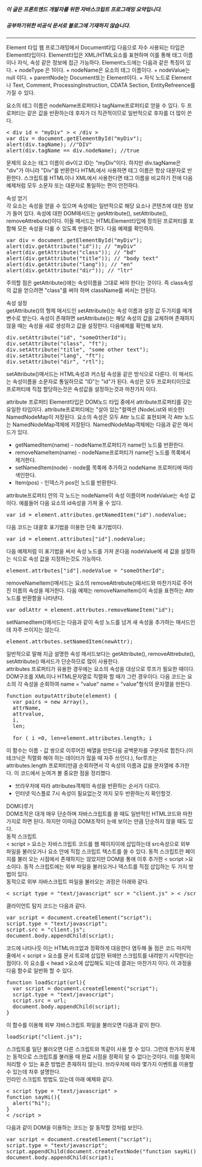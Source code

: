 ##### 이 글은 프론트엔드 개발자를 위한 자바스크립트 프로그래밍 요약입니다.
##### 공부하기위한 비공식 문서로 블로그에 기재하지 않습니다.
<hr>
Element 타입  
웹 프로그래밍에서 Document타입 다음으로 자수 사용되는 타입은 Element타입이다. Element타입은 XML/HTML요소를 표현하며 이를 통해 태그 이름이나 자식, 속성 같은 정보에 접근 가능하다. Element노드에는 다음과 같은 특징이 있다.  
+ nodeType 은 1이다.
+ nodeName은 요소의 테그 이름이다.
+ nodeValue는 null 이다.
+ parentNode는 Document또는 Element이다.
+ 자식 노드로 Element나 Text, Comment, ProcessingInstruction, CDATA Section, EntityRefreence를 가질 수 있다.  

요소의 테그 이름은 nodeName프로퍼티나 tagName프로퍼티로 얻을 수 있다. 두 프로퍼티는 같은 값을 반환하는데 후자가 더 직관적이므로 일반적으로 후자를 더 많이 쓴다.  
<pre>
< div id = "myDiv" > < /div >
var div = document.getElementById("myDiv");
alert(div.tagName); //"DIV"
alert(div.tagName == div.nodeName); //true
</pre>
문제의 요소는 테그 이름이 div이고 ID는 "myDiv"이다. 하지만 div.tagName은 "div"가 아니라 "Div"를 반환한다 HTML에서 사용하면 테그 이름은 항상 대문자로 반환한다. 스크립트를 HTML이나 XML에서 사용한다면 태그 이름을 비교하기 전에 다음 예제처럼 모두 소문자 또는 대문자로 통일하는 편이 안전하다.  

속성 얻기  
각 요소는 속성을 얻을 수 있으며 속성에는 일반적으로 해당 요소나 콘텐츠에 대한 정보가 들어 있다. 속성에 대한 DOM매서드는 getAttribute(), setAttribute(), removeAttrebute()이다. 이들 매서드는 HTMLElement타입에 정의된 프로퍼티를 포함해 모든 속성을 다룰 수 있도록 만들어 졌다. 다음 예제를 확인하자.  
<pre>
var div = document.getElementById("myDiv");
alert(div.getAttribute("id")); // "myDiv"
alert(div.getAttribute("class")); // "bd"
alert(div.getAttribute("title")); // "body text"
alert(div.getAttribute("lang")); // "en"
alert(div.getAttribute("dir")); // "ltr"
</pre>
주의할 점은 getAttribute()에는 속성이름을 그대로 써야 한다는 것이다. 즉 class속성의 값을 얻으려면 "class"를 써야 하며 className를 써서는 안된다.  

속성 설정  
getAttribute()의 형제 매서드인 setAttribute()는 속성 이름과 설정 값 두가지를 매개변수로 받는다. 속성이 존재하면 setAttribute()는 해당 속성의 값을 교체하며 존재하지 않을 때는 속성을 새로 생성하고 값을 설정한다. 다음예제를 확인해 보자.  
<pre>
div.setAttribute("id", "someOtherId");
div.setAttribute("class", "ft");
div.setAttribute("title", "some other text");
div.setAttribute("lang", "ft");
div.setAttribute("dir", "rtl");
</pre>
setAttribute()매서드는 HTML속성과 커스텀 속성을 같은 방식으로 다룬다. 이 매서드는 속성이름을 소문자로 통일하므로 "ID"는 "id"가 된다. 속성은 모두 프로퍼티이므로 프로퍼티에 직접 할당하는것은 속성값을 설정하는것과 마찬가지 이다.

attribute 프로퍼티
Element타입은 DOM노드 타입 중에서 attribute프로퍼티를 갖는 유일한 타입이다. attribute프로퍼티에는 "살아 있는"컬렉션 (NodeList와 비슷한) NamedNodeMap이 저장된다. 요소의 속성은 모두 Attr 노드로 표현되며 각 Attr 노드는 NamedNodeMap객체에 저장된다. NamedNodeMap객체에는 다음과 같은 매서드가 있다.  
+ getNamedItem(name) - nodeName프로퍼티가 name인 노드를 반환한다.
+ removeNameItem(name) - nodeName프로퍼티가 name인 노드를 목록에서 제거한다.
+ setNamedItem(node) - node를 목록에 추가하고 nodeName 프로퍼티에 따라 색인한다.
+ Item(pos) - 인덱스가 pos인 노드를 반환한다.

attribute프로퍼티 안의 각 노드는 nodeName이 속성 이름이며 nodeValue는 속성 값이다. 예를들어 다음 요소의 id속성을 가져 올 수 있다.  
<pre>
var id = element.attributes.getNamedItem("id").nodeValue;
</pre>
다음 코드는 대괄호 표기법을 이용한 단축 표기법이다.  
<pre>
var id = element.attributes["id"].nodeValue;
</pre>
다음 예제처럼 이 표기법을 써서 속성 노드를 가져 온다음 nodeValue에 새 값을 설정하는 식으로 속성 값을 지정하는것도 가능하다.  
<pre>
element.attrbutes["id"].nodeValue = "someOtherId";
</pre>
removeNameItem()매서드는 요소의 removeAttrebute()매서드와 마찬가지로 주어진 이름의 속성을 제거한다. 다음 예제는 removeNameItem()이 속성을 표현하는 Attr 노드를 반환함을 나타낸다.  
<pre>
var odlAttr = element.attrbutes.removeNameItem("id");
</pre>
setNamedItem()매서드는 다음과 같이 속성 노드를 넘겨 새 속성을 추가하는 매서드인데 자주 쓰이지는 않는다.  
<pre>
element.attrbutes.setNamedItem(newAttr);
</pre>
일반적으로 말해 지금 설명한 속성 매서드보다는 getAttribute(), removeAttrebute(), setAttribute() 매서드가 단순하므로 많이 사용한다.  
attributes 프로퍼티가 유용한 경우에는 요소의 속성을 대상으로 루프가 필요한 때이다. DOM구조를 XML이나 HTML문자열로 직렬화 할 때가 그런 경우이다. 다음 코드는 요소의 각 속성을 순회하여 name = "value" name = "value"형식의 문자열을 만든다.  
<pre>
function outputAttribute(element) {
  var pairs = new Array(),
  attrName,
  attrvalue,
  i,
  len;

  for ( i =0, len=element.attributes.length; i<len; i++){
    attrName = element.attributes[i].nodeName;
    attrvalue = element.attrbutes[i].nodeValue;
    pairs.push(attrName + "= \ " + attrvalue + " \");
  }
  return pairs.join(" ");
}
</pre></pre>
이 함수는 이름 - 값 쌍으로 이루어진 배열을 만든다음 공백문자를 구분자로 합친다.(이 테크닉은 직렬화 해야 하는 데이터가 많을 때 자주 쓰인다.), for루프는 attributes.length 프로퍼티만큼 순회하면서 각 속성의 이름과 값을 문자열에 추가한다. 이 코드에서 눈여겨 볼 중요한 점을 정리했다.    
+ 브라우저에 따라 attributes객체의 속성을 반환하는 순서가 다르다.  
+ 인터넷 익스플로 7시 속성이 필요없는것 까지 모두 반환하는지 확인할것.  

DOM다루기    
DOM조작은 대개 매우 단순하며 자바스크립트를 쓸 때도 일반적인 HTML코드와 마찬가지로 하면 된다. 하지만 이따금 DOM조작이 눈에 보이는 만큼 단순하지 않을 때도 있다.  
동적 스크립트  
< script > 요소는 자바스크립트 코드를 웹 페이지이에 삽입하는데 src속성으로 외부 파일을 불러오거나 요소 안에 직접 스크립트 텍스트를 쓸 수 있다. 동적 스크립트란 페이지를 불러 오는 시점에서 존재하지는 않았지만 DOM을 통애 이후 추가한 < script >요소이다. 동적 스크립트에는 외부 파일을 불러오거나 덱스트를 직접 삽입하는 두 가지 방법이 있다.  
동적으로 외부 자바스크립트 파일을 불러오는 과정은 아래와 같다.
<pre>
< script type = "text/javascript" scr = "client.js" > < /script >
</pre>
클라이언트 탐지 코드는 다음과 같다.  
<pre>
var script = document.createElement("script");
script.type = "text/javascript";
script.src = "client.js";
document.body.appendChild(script);
</pre>
코드에 나타나듯 이는 HTML마크없과 정확하게 대응한다 염두해 둘 점은 코드 마지막 줄에서 < script > 요소를 문서 트로에 삽입한 뒤에만 스크립트를 내려받기 시작한다는 점이다. 이 요소를 < head >요소에 삽입해도 되는데 결과는 마찬가지 이다. 이 과정을 다음 함수로 일반화 할 수 있다.  
<pre>
function loadScript(url){
  var script = document.createElement("script");
  script.type = "text/javascript";
  script.src = url;
  document.body.appendChild(script);
}
</pre>
이 함수를 이용해 외부 자바스크립트 파일을 불러오면 다음과 같이 한다.  
<pre>
loadScript("client.js");
</pre>
스크립트를 일단 불러오면 다른 스크립트와 똑같이 사용 할 수 있다. 그런데 한가지 문제는 동적으로 스크립트를 불러올 때 완료 시점을 정확히 알 수 없다는것이다. 이를 정확히 처리할 수 있는 표준 방법은 존재하지 않는다. 브라우저에 따라 몇가지 이벤트를 이용할 수 있는데 차후 설명한다.  
인라인 스크립트 방법도 있는데 아래 예제와 같다.  
<pre>
< script type = "text/javascript" >
function sayHi(){
  alert("hi");
}
< /script >
</pre>
다음과 같이 DOM을 이용하는 코드는 잘 동작할 것처럼 보인다.  
<pre>
var script = document.createElement("script");
script.type = "text/javascript";
script.appendChild(document.createTextNode("function sayHi(){alert('hi');}");
document.body.appendChild(script);
</pre>
